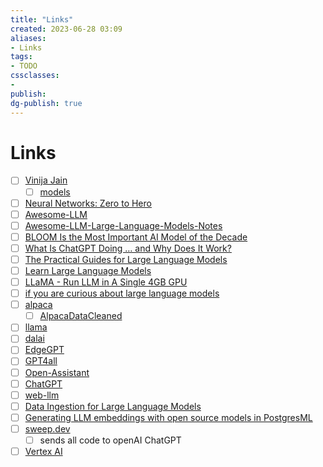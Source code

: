 ```yaml
---
title: "Links"
created: 2023-06-28 03:09
aliases: 
- Links
tags:
- TODO
cssclasses:
- 
publish:
dg-publish: true
---
```


<!-- 
tags: 
-->

<!--internal
parent:: [[]]
child:: [[]]
related:: [[]]
-->

<!--external
- []()
-->

# Links


- [ ] [Vinija Jain](https://vinija.ai/)
  - [ ] [models](https://vinija.ai/models/)
- [ ] [Neural Networks: Zero to Hero](https://karpathy.ai/zero-to-hero.html)
- [ ] [Awesome-LLM](https://github.com/Hannibal046/Awesome-LLM)
- [ ] [Awesome-LLM-Large-Language-Models-Notes ](https://github.com/kyaiooiayk/Awesome-LLM-Large-Language-Models-Notes)
- [ ] [BLOOM Is the Most Important AI Model of the Decade](https://thealgorithmicbridge.substack.com/p/bloom-is-the-most-important-ai-model)
- [ ] [What Is ChatGPT Doing … and Why Does It Work?](https://writings.stephenwolfram.com/2023/02/what-is-chatgpt-doing-and-why-does-it-work/)
- [ ] [The Practical Guides for Large Language Models ](https://github.com/Mooler0410/LLMsPracticalGuide)
- [ ] [Learn Large Language Models ](https://gist.github.com/rain-1/eebd5e5eb2784feecf450324e3341c8d)
- [ ] [LLaMA - Run LLM in A Single 4GB GPU ](https://github.com/juncongmoo/pyllama)
- [ ] [if you are curious about large language models](http://www.iasylum.net/writings/2023-03-29-if-you-are-curious-about-LLMs.html)
- [ ] [alpaca](https://github.com/tatsu-lab/stanford_alpaca)
  - [ ] [AlpacaDataCleaned](https://github.com/gururise/AlpacaDataCleaned)
- [ ] [llama](https://github.com/facebookresearch/llama) 
- [ ] [dalai](https://github.com/cocktailpeanut/dalai)
- [ ] [EdgeGPT](https://github.com/acheong08/EdgeGPT)
- [ ] [GPT4all](https://github.com/nomic-ai/gpt4all)
- [ ] [Open-Assistant](https://github.com/LAION-AI/Open-Assistant)
- [ ] [ChatGPT](https://github.com/acheong08/ChatGPT)
- [ ] [web-llm](https://github.com/mlc-ai/web-llm)
- [ ] [Data Ingestion for Large Language Models](https://blog.apify.com/what-is-data-ingestion-for-large-language-models/)
- [ ] [Generating LLM embeddings with open source models in PostgresML](https://postgresml.org/blog/generating-llm-embeddings-with-open-source-models-in-postgresml)
- [ ] [sweep.dev](https://sweep.dev/?trk=feed-detail_main-feed-card-text)
  - [ ] sends all code to openAI ChatGPT
- [ ] [Vertex AI](https://cloud.google.com/vertex-ai)